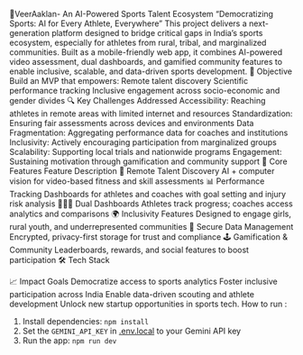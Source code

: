 🏅VeerAaklan- An AI-Powered Sports Talent Ecosystem
“Democratizing Sports: AI for Every Athlete, Everywhere”
This project delivers a next-generation platform designed to bridge critical gaps in India’s sports ecosystem, especially for athletes from rural, tribal, and marginalized communities. Built as a mobile-friendly web app, it combines AI-powered video assessment, dual dashboards, and gamified community features to enable inclusive, scalable, and data-driven sports development.
🚀 Objective
Build an MVP that empowers:
Remote talent discovery
Scientific performance tracking
Inclusive engagement across socio-economic and gender divides
🔍 Key Challenges Addressed
Accessibility: Reaching athletes in remote areas with limited internet and resources
Standardization: Ensuring fair assessments across devices and environments
Data Fragmentation: Aggregating performance data for coaches and institutions
Inclusivity: Actively encouraging participation from marginalized groups
Scalability: Supporting local trials and nationwide programs
Engagement: Sustaining motivation through gamification and community support
🧠 Core Features
Feature	Description
🎥 Remote Talent Discovery	AI + computer vision for video-based fitness and skill assessments
📊 Performance Tracking	Dashboards for athletes and coaches with goal setting and injury risk analysis
🧑‍🤝‍🧑 Dual Dashboards	Athletes track progress; coaches access analytics and comparisons
🌍 Inclusivity Features	Designed to engage girls, rural youth, and underrepresented communities
🔐 Secure Data Management	Encrypted, privacy-first storage for trust and compliance
🕹️ Gamification & Community	Leaderboards, rewards, and social features to boost participation
🛠️ Tech Stack

📈 Impact Goals
Democratize access to sports analytics
Foster inclusive participation across India
Enable data-driven scouting and athlete development
Unlock new startup opportunities in sports tech.
How to run :
1. Install dependencies:
   `npm install`
2. Set the `GEMINI_API_KEY` in [.env.local](.env.local) to your Gemini API key
3. Run the app:
   `npm run dev`
